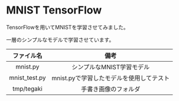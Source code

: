 MNIST TensorFlow
================

TensorFlowを用いてMNISTを学習させてみました。  
  
一層のシンプルなモデルで学習させています。

| ファイル名 | 備考 |
|:----------:|:----:|
|mnist.py    |シンプルなMNIST学習モデル|
|mnist\_test.py|mnist.pyで学習したモデルを使用してテスト|
|tmp/tegaki  |手書き画像のフォルダ|


